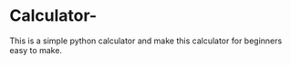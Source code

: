 # Calculator-
This is a simple python calculator and make this calculator for beginners easy to make.
